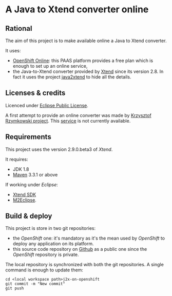 A Java to Xtend converter online 
==========

Rational
-------

The aim of this project is to make available online a Java to Xtend converter. 

It uses:

- [OpenShift Online](https://www.openshift.com/products/online): this PAAS platform provides a free plan which is enough to set up an online service,
- the Java-to-Xtend converter provided by [Xtend](https://eclipse.org/xtend/) since its version 2.8. In fact it uses the project [java2xtend](https://github.com/atao60/java2xtend.git) to hide all the details.

Licenses & credits
------

Licenced under [Eclipse Public License](http://www.eclipse.org/legal/epl-v10.html).

A first attempt to provide an online converter was made by [Krzysztof Rzymkowski project](https://github.com/rzymek/java2xtend.webapp). This [service](http://www.j2x.cloudbees.net/) is not currently available.

Requirements
-----

This project uses the version 2.9.0.beta3 of *Xtend*.

It requires:

- JDK 1.8
- [Maven](https://maven.apache.org/) 3.3.1 or above

If working under *Eclipse*:

- [Xtend SDK](https://eclipse.org/xtend/download.html) 
- [M2Eclipse](http://eclipse.org/m2e/).

Build & deploy
------

This project is store in two git repositories:

- the *OpenShift* one: it's mandatory as it's the mean used by *OpenShift* to deploy any application on its platform.
- this source code repository on [Github](https://github.com) as a public one since the *OpenShift* repository is private.

The local repository is synchronized with both the git repositories. A single command is enough to update them:  

    cd <local workspace path>j2x-on-openshift
    git commit -m "New commit"
    git push

       